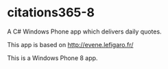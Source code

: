 # citations365-8

A C# Windows Phone app which delivers daily quotes.

This app is based on http://evene.lefigaro.fr/

This is a Windows Phone 8 app.

